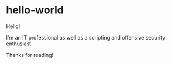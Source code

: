 # hello-world

Hello!

I'm an IT professional as well as a scripting and offensive security enthusiast.

Thanks for reading!
